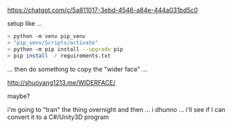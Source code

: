 
https://chatgpt.com/c/5a811017-3ebd-4546-a84e-444a031bd5c0


setup like ...

```bash
> python -m venv pip_venv
> "pip_venv/Scripts/activate"
> python -m pip install --upgrade pip
> pip install -r requirements.txt
```

... then do something to copy the "wider face" ...

http://shuoyang1213.me/WIDERFACE/


maybe?

i'm going to "tran" the thing overnight and then ... i dhunno ... i'll see if I can convert it to a C#/Unity3D program


